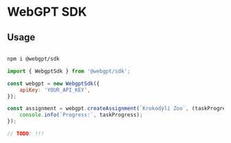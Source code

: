 # WebGPT SDK

## Usage

```bash

npm i @webgpt/sdk

```

```javascript
import { WebgptSdk } from '@webgpt/sdk';

const webgpt = new WebgptSdk({
    apiKey: 'YOUR_API_KEY',
});

const assignment = webgpt.createAssignment(`Krokodýlí Zoo`, (taskProgress) => {
    console.info(`Progress:`, taskProgress);
});

// TODO: !!!
```
